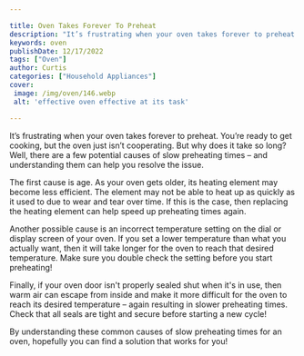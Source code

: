 ```yaml
---

title: Oven Takes Forever To Preheat
description: "It’s frustrating when your oven takes forever to preheat. You’re ready to get cooking, but the oven just isn’t cooperating. But wh...see more detail"
keywords: oven
publishDate: 12/17/2022
tags: ["Oven"]
author: Curtis
categories: ["Household Appliances"]
cover: 
 image: /img/oven/146.webp
 alt: 'effective oven effective at its task'

---
```


It’s frustrating when your oven takes forever to preheat. You’re ready to get cooking, but the oven just isn’t cooperating. But why does it take so long? Well, there are a few potential causes of slow preheating times – and understanding them can help you resolve the issue. 

The first cause is age. As your oven gets older, its heating element may become less efficient. The element may not be able to heat up as quickly as it used to due to wear and tear over time. If this is the case, then replacing the heating element can help speed up preheating times again. 

Another possible cause is an incorrect temperature setting on the dial or display screen of your oven. If you set a lower temperature than what you actually want, then it will take longer for the oven to reach that desired temperature. Make sure you double check the setting before you start preheating! 

Finally, if your oven door isn't properly sealed shut when it's in use, then warm air can escape from inside and make it more difficult for the oven to reach its desired temperature – again resulting in slower preheating times. Check that all seals are tight and secure before starting a new cycle! 

By understanding these common causes of slow preheating times for an oven, hopefully you can find a solution that works for you!
